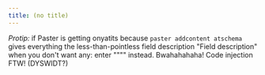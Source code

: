 ```yaml
---
title: (no title)
---
```

<p><em>Protip:</em> if Paster is getting onyatits because <code>paster addcontent atschema</code> gives everything the less-than-pointless field description "Field description" when you don't want any: enter """" instead. Bwahahahaha! Code injection FTW! (DYSWIDT?)</p>